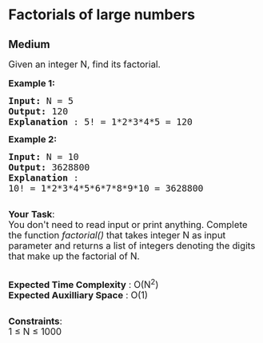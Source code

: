 # Factorials of large numbers
## Medium 
<div class="problem-statement" style="user-select: auto;">
                <p style="user-select: auto;"></p><p style="user-select: auto;"><span style="font-size: 18px; user-select: auto;">Given an integer N, find its factorial.</span><br style="user-select: auto;">
<br style="user-select: auto;">
<span style="font-size: 18px; user-select: auto;"><strong style="user-select: auto;">Example 1:</strong></span></p>

<pre style="user-select: auto;"><span style="font-size: 18px; user-select: auto;"><strong style="user-select: auto;">Input: </strong>N = 5
<strong style="user-select: auto;">Output: </strong>120
<strong style="user-select: auto;">Explanation </strong>: 5! = 1*2*3*4*5 = 120</span>
</pre>

<p style="user-select: auto;"><span style="font-size: 18px; user-select: auto;"><strong style="user-select: auto;">Example 2:</strong></span></p>

<pre style="user-select: auto;"><span style="font-size: 18px; user-select: auto;"><strong style="user-select: auto;">Input: </strong>N = 10
<strong style="user-select: auto;">Output: </strong>3628800
<strong style="user-select: auto;">Explanation </strong>:
10! = 1*2*3*4*5*6*7*8*9*10 = 3628800</span></pre>

<p style="user-select: auto;"><br style="user-select: auto;">
<span style="font-size: 18px; user-select: auto;"><strong style="user-select: auto;">Your</strong> <strong style="user-select: auto;">Task</strong>:<br style="user-select: auto;">
You don't need to read input or print anything.&nbsp;Complete the function</span><span style="font-size: 18px; user-select: auto;"><em style="user-select: auto;">&nbsp;factorial()&nbsp;</em>that takes integer N as input parameter and returns a list of integers denoting the digits that make up the factorial of N.</span></p>

<p style="user-select: auto;"><br style="user-select: auto;">
<span style="font-size: 18px; user-select: auto;"><strong style="user-select: auto;">Expected Time Complexity</strong> : O(N<sup style="user-select: auto;">2</sup>)<br style="user-select: auto;">
<strong style="user-select: auto;">Expected Auxilliary Space</strong> : O(1)</span></p>

<p style="user-select: auto;"><br style="user-select: auto;">
<span style="font-size: 18px; user-select: auto;"><strong style="user-select: auto;">Constraints</strong>:<br style="user-select: auto;">
1 ≤ N ≤ 1000</span></p>
 <p style="user-select: auto;"></p>
            </div>